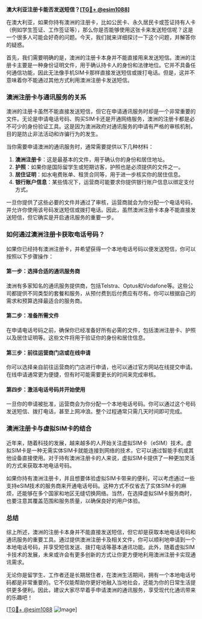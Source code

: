 **澳大利亚注册卡能否发送短信？[[TG💪+ @esim1088](https://t.me/s/esim1088)]**

在澳大利亚，如果你持有澳洲的注册卡，比如公民卡、永久居民卡或签证持有人卡（例如学生签证、工作签证等），那么你是否能够使用这张卡来发送短信呢？这是一个很多人可能会好奇的问题。今天，我们就来详细探讨一下这个问题，并解答你的疑惑。

首先，我们需要明确的是，澳洲的注册卡本身并不能直接用来发送短信。澳洲的注册卡主要是一种身份证明文件，用于确认持卡人的身份和法律地位。它并不具备任何通信功能，因此无法像手机SIM卡那样直接发送短信或拨打电话。但是，这并不意味着你不能通过其他方式利用澳洲注册卡发送短信。

### 澳洲注册卡与通讯服务的关系

澳洲的注册卡虽然不能直接发送短信，但它在申请通讯服务时却是一个非常重要的文件。无论是申请电话号码、购买SIM卡还是开通网络服务，澳洲的注册卡都是必不可少的身份验证工具。这是因为澳洲政府对通讯服务的申请有严格的审核机制，目的是防止非法活动和诈骗行为的发生。

当你需要申请澳洲的通讯服务时，通常需要提供以下几种材料：

1. **澳洲注册卡**：这是最基本的文件，用于确认你的身份和居住地址。
2. **护照**：如果你是国际留学生或短期访客，护照也是必须提供的文件之一。
3. **居住证明**：如水电费账单、租赁合同等，用于进一步核实你的居住信息。
4. **银行账户信息**：某些情况下，运营商可能要求你提供银行账户信息以绑定支付方式。

一旦你提供了这些必要的文件并通过了审核，运营商就会为你分配一个电话号码，并允许你使用该号码发送短信或拨打电话。因此，虽然澳洲注册卡本身不能直接发送短信，但它确实是开启通讯服务的重要一步。

### 如何通过澳洲注册卡获取电话号码？

如果你已经持有澳洲注册卡，并希望获得一个本地电话号码以便发送短信，你可以按照以下步骤操作：

#### 第一步：选择合适的通讯服务商

澳洲有多家知名的通讯服务提供商，包括Telstra、Optus和Vodafone等。这些公司都提供不同类型的套餐和服务，从预付费到后付费应有尽有。你可以根据自己的需求和预算选择最适合的服务商。

#### 第二步：准备所需文件

在申请电话号码之前，确保你已经准备好所有必需的文件，包括澳洲注册卡、护照以及居住证明等。这些文件将用于验证你的身份和居住信息。

#### 第三步：前往运营商门店或在线申请

你可以选择亲自前往运营商的门店进行申请，也可以通过官方网站在线提交申请。在线申请通常更为便捷，但有时可能需要更长的时间来完成审核。

#### 第四步：激活电话号码并开始使用

一旦你的申请被批准，运营商会为你分配一个本地电话号码。你可以通过这个号码发送短信、拨打电话，甚至上网冲浪。整个过程通常只需几天时间即可完成。

### 澳洲注册卡与虚拟SIM卡的结合

近年来，随着科技的发展，越来越多的人开始关注虚拟SIM卡（eSIM）技术。虚拟SIM卡是一种无需实体SIM卡就能连接到网络的技术，它可以通过智能手机或其他设备直接使用。对于持有澳洲注册卡的人来说，虚拟SIM卡提供了一种更加灵活的方式来获取本地电话号码。

如果你持有澳洲注册卡，并且想要体验虚拟SIM卡带来的便利，可以考虑通过一些支持eSIM技术的服务商来开通电话号码。这种方式不仅省去了实体SIM卡的麻烦，还能够在多个国家和地区无缝切换网络。当然，在选择虚拟SIM卡服务商时，也要注意其覆盖范围和服务质量，以确保良好的用户体验。

### 总结

综上所述，澳洲的注册卡本身并不能直接发送短信，但它却是获取本地电话号码和通讯服务的重要工具。通过提供澳洲注册卡及相关文件，你可以顺利地申请到一个本地电话号码，并享受短信发送、拨打电话等基本通讯功能。此外，随着虚拟SIM卡技术的发展，未来或许会有更多创新的方式让你更方便地利用澳洲注册卡实现通讯需求。

无论你是留学生、工作者还是长期居住者，在澳洲生活期间，拥有一个本地电话号码都是非常重要的。它不仅能帮助你更好地融入当地社会，还能为你的日常生活提供更多便利。因此，建议大家尽早着手申请澳洲的通讯服务，享受现代化通讯带来的乐趣吧！

[[TG💪+ @esim1088](https://t.me/s/esim1088) ![Image](https://i.postimg.cc/4NQfJmqS/Snipaste-2025-05-13-00-14-12.png)]